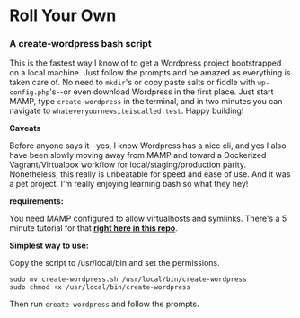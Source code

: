# Roll Your Own

### A create-wordpress bash script

This is the fastest way I know of to get a Wordpress project bootstrapped on a local machine. Just follow the prompts and be amazed as everything is taken care of. No need to `mkdir`'s or copy paste salts or fiddle with `wp-config.php`'s--or even download Wordpress in the first place. Just start MAMP, type `create-wordpress` in the terminal, and in two minutes you can navigate to `whateveryournewsiteiscalled.test`. Happy building! 

**Caveats**

Before anyone says it--yes, I know Wordpress has a nice cli, and yes I also have been slowly moving away from MAMP and toward a Dockerized Vagrant/Virtualbox workflow for local/staging/production parity. Nonetheless, this really is unbeatable for speed and ease of use. And it was a pet project. I'm really enjoying learning bash so what they hey!

**requirements:**

You need MAMP configured to allow virtualhosts and symlinks. 
There's a 5 minute tutorial for that **[right here in this repo](https://github.com/CorradoRossi/roll-your-own-wp-cli/blob/master/setup-mamp-for-vhosts.md)**. 

**Simplest way to use:**

Copy the script to /usr/local/bin and set the permissions.

```shell
sudo mv create-wordpress.sh /usr/local/bin/create-wordpress
sudo chmod +x /usr/local/bin/create-wordpress
```

Then run `create-wordpress` and follow the prompts.







